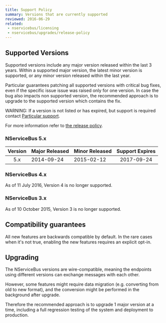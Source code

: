 ```yaml
---
title: Support Policy
summary: Versions that are currently supported
reviewed: 2016-06-29
related:
 - nservicebus/licensing
 - nservicebus/upgrades/release-policy
---
```


## Supported Versions

Supported versions include any major version released within the last 3 years. Within a supported major version, the latest minor version is supported, or any minor version released within the last year.

Particular guarantees patching all supported versions with critical bug fixes, even if the specific issue issue was raised only for one version. In case the bug also impacts non supported version, the recommended approach is to upgrade to the supported version which contains the fix.

WARNING: If a version is not listed or has expired, but support is required contact [Particular support](http://particular.net/support). 

For more information refer to [the release policy](/nservicebus/upgrades/release-policy.md).


### NServiceBus 5.x

| Version | Major Released | Minor Released | Support Expires |
|:-------:|----------------|----------------|:---------------:|
|   5.x   | 2014-09-24     | 2015-02-12     |    2017-09-24   |


### NServiceBus 4.x

As of 11 July 2016, Version 4 is no longer supported.


### NServiceBus 3.x

As of 10 October 2015, Version 3 is no longer supported.


## Compatibility guarantees

All new features are backwards compatible by default. In the rare cases when it's not true, enabling the new features requires an explicit opt-in. 


## Upgrading

The NServiceBus versions are wire-compatible, meaning the endpoints using different versions can exchange messages with each other. 

However, some features might require data migration (e.g. converting from old to new format), and the conversion might be performed in the background after upgrade. 

Therefore the recommended approach is to upgrade 1 major version at a time, including a full regression testing of the system and deployment to production.